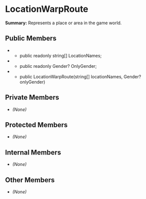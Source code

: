 # LocationWarpRoute

**Summary:** Represents a place or area in the game world.

## Public Members
- - public readonly string[] LocationNames;
- - public readonly Gender? OnlyGender;
- - public LocationWarpRoute(string[] locationNames, Gender? onlyGender)

## Private Members
- *(None)*

## Protected Members
- *(None)*

## Internal Members
- *(None)*

## Other Members
- *(None)*
